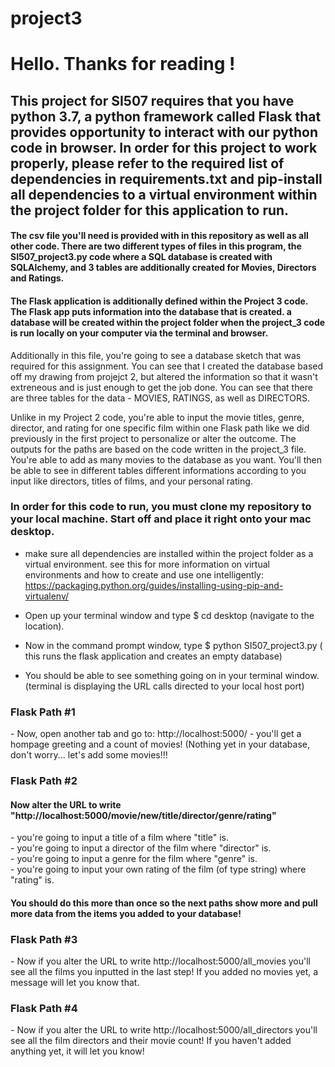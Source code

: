 # project3

<h1>Hello. Thanks for reading !</h1>

<h2>This project for SI507 requires that you have python 3.7, a python framework called Flask that provides opportunity to interact with our python code in browser. In order for this project to work properly, please refer to the required list of dependencies in requirements.txt and pip-install all dependencies to a virtual environment within the project folder for this application to run.</h2>

<h4>The csv file you'll need is provided with in this repository as well as all other code. There are two different types of files in this program, the SI507_project3.py code where a SQL database is created with SQLAlchemy, and 3 tables are additionally created for Movies, Directors and Ratings. </h3>

<h4>The Flask application is additionally defined within the Project 3 code. The Flask app puts information into the database that is created. a database will be created within the project folder when the project_3 code is run locally on your computer via the terminal and browser. </h3>

<p>Additionally in this file, you're going to see a database sketch that was required for this assignment. You can see that I created the database based off my drawing from projejct 2, but altered the information so that it wasn't extreneous and is just enough to get the job done. You can see that there are three tables for the data - MOVIES, RATINGS, as well as DIRECTORS. <p>

<p>Unlike in my Project 2 code, you're able to input the movie titles, genre, director, and rating for one specific film within one Flask path like we did previously in the first project to personalize or alter the outcome. The outputs for the paths are based on the code written in the project_3 file. You're able to add as many movies to the database as you want. You'll then be able to see in different tables different informations according to you input like directors, titles of films, and your personal rating. </p>

<h3>In order for this code to run, you must clone my repository to your local machine. Start off and place it right onto your mac desktop.</h3>

- make sure all dependencies are installed within the project folder as a virtual environment. see this for more information on virtual environments and how to create and use one intelligently: https://packaging.python.org/guides/installing-using-pip-and-virtualenv/ 

- Open up your terminal window and type $ cd desktop (navigate to the location).
- Now in the command prompt window, type $ python SI507_project3.py ( this runs the flask application and creates an empty database)
- You should be able to see something going on in your terminal window. (terminal is displaying the URL calls directed to your local host port)
<h3> Flask Path #1 </h3>
- Now, open another tab and go to: http://localhost:5000/ - you'll get a hompage greeting and a count of movies! (Nothing yet in your database, don't worry... let's add some movies!!!
<h3> Flask Path #2 </h3>
<h4> Now alter the URL to write "http://localhost:5000/movie/new/title/director/genre/rating" </h4>
    - you're going to input a title of a film where "title" is.<br>
    - you're going to input a director of the film where "director" is.<br>
    - you're going to input a genre for the film where "genre" is.<br>
    - you're going to input your own rating of the film (of type string) where "rating" is.
<h4> You should do this more than once so the next paths show more and pull more data from the items you added to your database!</h4>
<h3> Flask Path #3 </h3>
- Now if you alter the URL to write http://localhost:5000/all_movies you'll see all the films you inputted in the last step! If you added no movies yet, a message will let you know that.

<h3> Flask Path #4 </h3>
- Now if you alter the URL to write http://localhost:5000/all_directors you'll see all the film directors and their movie count! If you haven't added anything yet, it will let you know! 

